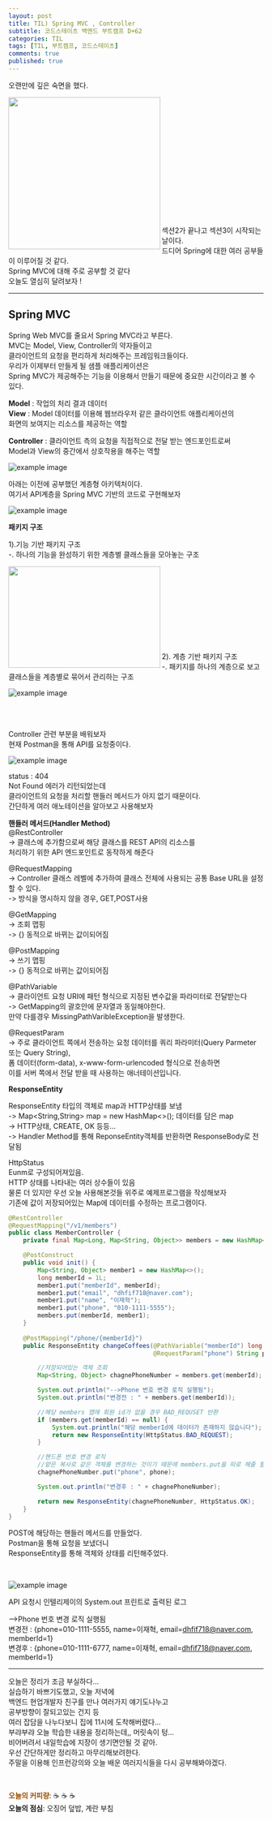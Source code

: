 ```yaml
---
layout: post
title: TIL) Spring MVC , Controller
subtitle: 코드스테이츠 백엔드 부트캠프 D+62
categories: TIL
tags: [TIL, 부트캠프, 코드스테이츠]
comments: true
published: true
---
```


오랜만에 깊은 숙면을 했다.  

<img src="https://ifh.cc/g/j3W1OJ.jpg" align="left" width="300px" height="300px">
<br/><br/><br/><br/><br/><br/><br/><br/><br/><br/><br/><br/><br/><br/>

섹션2가 끝나고 섹션3이 시작되는 날이다.  
드디어 Spring에 대한 여러 공부들이 이루어질 것 같다.  
Spring MVC에 대해 주로 공부할 것 같다  
오늘도 열심히 달려보자 !

---

## **Spring MVC**

Spring Web MVC를 줄요서 Spring MVC라고 부른다.  
MVC는 Model, View, Controller의 약자들이고  
클라이언트의 요청을 편리하게 처리해주는 프레임워크들이다.  
우리가 이제부터 만들게 될 샘플 애플리케이션은  
Spring MVC가 제공해주는 기능을 이용해서 만들기 때문에 중요한 시간이라고 볼 수 있다.

**Model** : 작업의 처리 결과 데이터  
**View** : Model 데이터를 이용해 웹브라우저 같은 클라이언트 애플리케이션의  
화면의 보여지는 리소스를 제공하는 역할

**Controller** : 클라이언트 측의 요청을 직접적으로 전달 받는 엔드포인트로써  
Model과 View의 중간에서 상호작용을 해주는 역할

![example image](https://ifh.cc/g/z1godo.jpg)

아래는 이전에 공부했던 계층형 아키텍처이다.  
여기서 API계층을 Spring MVC 기반의 코드로 구현해보자

![example image](https://ifh.cc/g/WcnZXw.jpg)

**패키지 구조**

1).기능 기반 패키지 구조  
   -. 하나의 기능을 완성하기 위한 계층별 클래스들을 모아놓는 구조

<img src="https://ifh.cc/g/fvyThO.png" align="left" width="300px" height="200px">
<br/><br/><br/><br/><br/><br/><br/><br/><br/>

2). 계층 기반 패키지 구조  
   -. 패키지를 하나의 계층으로 보고 클래스들을 계층별로 묶어서 관리하는 구조

![example image](https://ifh.cc/g/HXg2bo.png)

<br/><br/>

Controller 관련 부분을 배워보자  
현재 Postman을 통해 API를 요청중이다.

![example image](https://ifh.cc/g/X2Ql9J.jpg)

status : 404  
Not Found 에러가 리턴되었는데  
클라이언트의 요청을 처리할 핸들러 메서드가 아지 없기 때문이다.  
간단하게 여러 애노테이션을 알아보고 사용해보자

**핸들러 메서드(Handler Method)**  
@RestController  
-> 클래스에 추가함으로써 해당 클래스를 REST API의 리소스를   
처리하기 위한 API 엔드포인트로 동작하게 해준다

@RequestMapping  
-> Controller 클래스 레벨에 추가하여 클래스 전체에 사용되는 공통 Base URL을 설정할 수 있다.  
-> 방식을 명시하지 않을 경우, GET,POST사용

@GetMapping  
-> 조회 맵핑  
-> {} 동적으로 바뀌는 값이되어짐

@PostMapping  
-> 쓰기 맵핑  
-> {} 동적으로 바뀌는 값이되어짐

@PathVariable  
-> 클라이언트 요청 URI에 패턴 형식으로 지정된 변수값을 파라미터로 전달받는다  
-> GetMapping의 괄호안에 문자열과 동일해야한다.  
만약 다를경우 MissingPathVaribleException을 발생한다.

@RequestParam  
-> 주로 클라이언트 쪽에서 전송하는 요청 데이터를 쿼리 파라미터(Query Parmeter 또는 Query String),   
폼 데이터(form-data), x-www-form-urlencoded 형식으로 전송하면   
이를 서버 쪽에서 전달 받을 때 사용하는 애너테이션입니다.

**ResponseEntity**

ResponseEntity 타입의 객체로 map과 HTTP상태를 보냄  
-> Map<String,String> map = new HashMap<>(); 데이터를 담은 map  
-> HTTP상태, CREATE, OK 등등...  
-> Handler Method를 통해 ReponseEntity객체를 반환하면 ResponseBody로 전달됨

HttpStatus  
Eunm<HttpStatus>로 구성되어져있음.  
HTTP 상태를 나타내는 여러 상수들이 있음  
물론 더 있지만 우선 오늘 사용해본것들 위주로 예제프로그램을 작성해보자  
기존에 값이 저장되어있는 Map에 데이터를 수정하는 프로그램이다.

```java
@RestController
@RequestMapping("/v1/members")
public class MemberController {
    private final Map<Long, Map<String, Object>> members = new HashMap<>();

    @PostConstruct
    public void init() {
        Map<String, Object> member1 = new HashMap<>();
        long memberId = 1L;
        member1.put("memberId", memberId);
        member1.put("email", "dhfif718@naver.com");
        member1.put("name", "이재혁");
        member1.put("phone", "010-1111-5555");
        members.put(memberId, member1);
    }
    
    @PostMapping("/phone/{memberId}")
    public ResponseEntity changeCoffees(@PathVariable("memberId") long memberId,
                                        @RequestParam("phone") String phone) {

        //저장되어있는 객체 조회
        Map<String, Object> chagnePhoneNumber = members.get(memberId);

        System.out.println("-->Phone 번호 변경 로직 실행됨");
        System.out.println("변경전 : " + members.get(memberId));

        //해당 members 맵에 회원 id가 없을 경우 BAD_REQUSET 반환
        if (members.get(memberId) == null) {
            System.out.println("해당 memberId에 데이터가 존재하지 않습니다");
            return new ResponseEntity(HttpStatus.BAD_REQUEST);
        }

        //핸드폰 번호 변경 로직
        //얕은 복사로 같은 객체를 변경하는 것이기 때문에 members.put을 따로 해줄 필요는 없다.
        chagnePhoneNumber.put("phone", phone);

        System.out.println("변경후 : " + chagnePhoneNumber);

        return new ResponseEntity(chagnePhoneNumber, HttpStatus.OK);
    }
}
```

POST에 해당하는 핸들러 메서드를 만들었다.  
Postman을 통해 요청을 보냈더니  
ResponseEntity를 통해 객체와 상태를 리턴해주었다.

<br/>  

![example image](https://ifh.cc/g/GgtVZa.jpg)

API 요청시 인텔리제이의 System.out 프린트로 출력된 로그

-->Phone 번호 변경 로직 실행됨  
변경전 : {phone=010-1111-5555, name=이재혁, email=dhfif718@naver.com, memberId=1}  
변경후 : {phone=010-1111-6777, name=이재혁, email=dhfif718@naver.com, memberId=1}

---

오늘은 정리가 조금 부실하다...  
실습하기 바쁘기도했고, 오늘 저녁에  
백엔드 현업개발자 친구를 만나 여러가지 얘기도나누고  
공부방향이 잘되고있는 건지 등  
여러 잡담을 나누다보니 집에 11시에 도착해버렸다...  
부랴부랴 오늘 학습한 내용을 정리하는데,, 머릿속이 텅...  
비어버려서 내일학습에 지장이 생기면안될 것 같아.  
우선 간단하게만 정리하고 마무리해보려한다.  
주말을 이용해 인프런강의와 오늘 배운 여러지식들을 다시 공부해봐야겠다.  

<br/>  

<span style="color:#994C00">**오늘의 커피량**</span>: ☕️ ☕️ ☕️  
**오늘의 점심**: 오징어 덮밥, 계란 부침